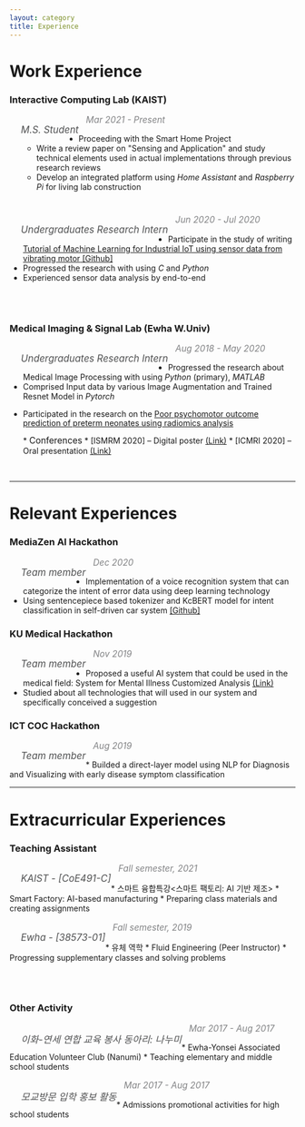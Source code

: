 ```yaml
---
layout: category
title: Experience
---
```


<h1><b>Work Experience</b></h1>

### Interactive Computing Lab (KAIST)

<div>
	<p style="color:#505152;margin-left:20px;float:left;font-size:120%;margin-bottom:5px;">
		<i>M.S. Student</i>
	</p>
	<p style="color:#828385;font-size:110%;">
		<i>&nbsp;&nbsp; Mar 2021 - Present</i>
	</p>
</div>

* Proceeding with the Smart Home Project
  * Write a review paper on "Sensing and Application" and study technical elements used in actual implementations through previous research reviews
  * Develop an integrated platform using <cite>Home Assistant</cite> and <cite>Raspberry Pi</cite> for living lab construction


<div style="margin-top:40px;">
	<p style="color:#505152;margin-left:20px;float:left;font-size:120%;margin-bottom:5px;">
		<i>Undergraduates Research Intern</i>
	</p>
	<p style="color:#828385;font-size:110%;">
		<i>&nbsp;&nbsp; Jun 2020 - Jul 2020</i>
	</p>
</div>

* Participate in the study of writing <ins>Tutorial of Machine Learning for Industrial IoT using sensor data from vibrating motor</ins><a href="">&nbsp;[Github]</a>
* Progressed the research with using <cite>C</cite> and <cite>Python</cite>
* Experienced sensor data analysis by end-to-end
<br>
<br>


### Medical Imaging & Signal Lab (Ewha W.Univ)

<div>
	<p style="color:#505152;margin-left:20px;float:left;font-size:120%;margin-bottom:5px;">
		<i>Undergraduates Research Intern</i>
	</p>
	<p style="color:#828385;font-size:110%;">
		<i>&nbsp;&nbsp; Aug 2018 - May 2020</i>
	</p>
</div>

* Progressed the research about Medical Image Processing with using <cite>Python</cite> (primary), <cite>MATLAB</cite>
* Comprised Input data by various Image Augmentation and Trained Resnet Model in <cite>Pytorch</cite>
* <p style="line-height:1.1">Participated in the research on the <ins>Poor psychomotor outcome prediction of preterm neonates using radiomics analysis</ins></p>
  * <font style="font-size:110%">Conferences</font>
    * [ISMRM 2020] – Digital poster  <a href="https://drive.google.com/file/d/12qn6_iiVL0KDuIEoVoBX6rX13kvtilLW/view?usp=sharing">(Link)</a>
    * [ICMRI 2020] – Oral presentation  <a href="https://drive.google.com/file/d/1gYXYipNMggUIvbSjqXIi2MBxQpY9c-Xp/view?usp=sharing">(Link)</a>

<br>
<hr color="gray" noshade/>




# **Relevant Experiences**
### MediaZen AI Hackathon

<div>
	<p style="color:#505152;margin-left:20px;float:left;font-size:120%;margin-bottom:5px;">
		<i>Team member</i>
	</p>
	<p style="color:#828385;font-size:110%;"><i>&nbsp;&nbsp; Dec 2020</i>
	</p>
</div>

* Implementation of a voice recognition system that can categorize the intent of error data using deep learning technology
* Using sentencepiece based tokenizer and KcBERT model for intent classification in self-driven car system <a href="https://github.com/yuwon-shin/NLP_MZ">[Github]</a>


### KU Medical Hackathon

<div>
	<p style="color:#505152;margin-left:20px;float:left;font-size:120%;margin-bottom:5px;">
		<i>Team member</i>
	</p>
	<p style="color:#828385;font-size:110%;"><i>&nbsp;&nbsp; Nov 2019</i>
	</p>
</div>

* Proposed a useful AI system that could be used in the medical field: System for Mental Illness Customized Analysis <a href="https://drive.google.com/file/d/1LY70VmBLgru0lfRtOZc_e5PVlSI48ge_/view?usp=sharing">(Link)</a>
* Studied about all technologies that will used in our system and specifically conceived a suggestion


### ICT COC Hackathon

<div>
	<p style="color:#505152;margin-left:20px;float:left;font-size:120%;margin-bottom:5px;">
		<i>Team member</i>
	</p>
	<p style="color:#828385;font-size:110%;">
		<i>&nbsp;&nbsp; Aug 2019</i>
	</p>
</div>
* Builded a direct-layer model using NLP for Diagnosis and Visualizing with early disease symptom classification

<br>
<hr color="gray" noshade/>



# **Extracurricular Experiences**
### Teaching Assistant


<div>
	<p style="color:#505152;margin-left:20px;float:left;font-size:120%;margin-bottom:5px;">
		<i>KAIST - [CoE491-C]</i>
	</p>
	<p style="color:#828385;font-size:110%;">
		<i>&nbsp;&nbsp; Fall semester, 2021</i>
	</p>
</div>
* 스마트 융합특강<스마트 팩토리: AI 기반 제조>
  * Smart Factory: AI-based manufacturing
  * Preparing class materials and creating assignments

<div>
	<p style="color:#505152;margin-left:20px;float:left;font-size:120%;margin-bottom:5px;">
		<i>Ewha - [38573-01]</i>
	</p>
	<p style="color:#828385;font-size:110%;">
		<i>&nbsp;&nbsp; Fall semester, 2019</i>
	</p>
</div>
* 유체 역학
  * Fluid Engineering (Peer Instructor)
  * Progressing supplementary classes and solving problems


<p style="margin-bottom:70px;"><h3>Other Activity</h3></p>

<div>
	<p style="color:#505152;margin-left:20px;float:left;font-size:120%;margin-bottom:5px;">
		<i>이화-연세 연합 교육 봉사 동아리: 나누미</i>
	</p>
	<p style="color:#828385;font-size:110%;">
		<i>&nbsp;&nbsp; Mar 2017 - Aug 2017</i>
	</p>
</div>
* Ewha-Yonsei Associated Education Volunteer Club (Nanumi)
* Teaching elementary and middle school students


<div>
	<p style="color:#505152;margin-left:20px;float:left;font-size:120%;margin-bottom:5px;">
		<i>모교방문 입학 홍보 활동</i>
	</p>
	<p style="color:#828385;font-size:110%;">
		<i>&nbsp;&nbsp; Mar 2017 - Aug 2017</i>
	</p>
</div>
* Admissions promotional activities for high school students



